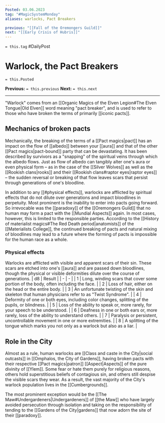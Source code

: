 ```yaml
---
Posted: 03.06.2023
tag: "#MagicSystemMonday"
aliases: warlocks, Pact Breakers

previous: "[[Fall of the Oremongers Guild]]"
next: "[[Early Crisis of Hubris]]"
---
```

`= this.tag` #DailyPost 
# Warlock, the Pact Breakers
`= this.Posted`

**Previous:** `= this.previous`
**Next:** `= this.next`

---

"Warlock" comes from an [[Organic Magics of the Elven Legion#The Elven Tongue|Old Elven]] word meaning "pact breaker", and is used to refer to those who have broken the terms of primarily [[iconic pacts]].

## Mechanics of broken pacts

Mechanically, the breaking of the terms of a [[Pact magics|pact]] has an impact on the flow of [[albedo]] between your [[aura]] and that of the other [[Pact magics|pact-bound]] party that can be devastating. It has been described by survivors as a "snapping" of the spiritual veins through which the albedo flows. Just as flow of albedo can tangibly alter one's aura or even physical form – as in the case of the [[Silver Wolves]] as well as the [[Rookish clans|rooks]] and their [[Rookish clans#raptor eyes|raptor eyes]] – the sudden reversal or breaking of that flow leaves scars that persist through generations of one's bloodline.

In addition to any [[#physical effects]], warlocks are afflicted by spiritual effects that do not dilute over generations and impact bloodlines in perpetuity. Most prominent is the inability to enter into pacts going forward. So irrevocable was the [[paradoxy]] of the [[Oremongers Guild]] that no human may form a pact with the [[Mundial Aspects]] again. In most cases, however, this is limited to the responsible parties. According to the [[History of materialist magics#The Red Death period|anatomists]] of the [[Materialists College]], the continued breaking of pacts and natural mixing of bloodlines may lead to a future where the forming of pacts is impossible for the human race as a whole.

### Physical effects

Warlocks are afflicted with visible and apparent scars of their sin. These scars are etched into one's [[aura]] and are passed down bloodlines, though the physical or visible deformities dilute over the course of generations.
| d8 | Result |
| - | - |
| 1 | Long, winding scars that cover some portion of the body, often including the face. |
| 2 | Loss of hair, either on the head or the entire body. |
| 3 | An unfortunate twisting of the skin and skeleton that human physicians refer to as "Twist Syndrome". |
| 4 | Deformity of one or both eyes, including color changes, splitting of the pupils, or blindness. |
| 5 | Loss of the ability to speak or, more rarely, for your speech to be understood. |
| 6 | Deafness in one or both ears or, more rarely, loss of the ability to understand others. |
| 7 | Paralysis or persistent, uncontrollable movement in one or more extremities. |
| 8 | A splitting of the tongue which marks you not only as a warlock but also as a liar. |

## Role in the City

Almost as a rule, human warlocks are [[Class and caste in the City|social outcasts]] in [[Omphalos, the City of Gardens]], having broken pacts with their respective [[Pact magics|patron]] [[Aspect|Aspects]] of the pure divinity of [[Ylem]]. Some fear or hate them purely for religious reasons, others hold superstitious beliefs of contagious sin, and others still despise the visible scars they wear. As a result, the vast majority of the City's warlock population lives in the [[Cumbergrounds]].

The most prominent exception would be the [[The Maw#Undergardeners|Undergardeners]] of [[the Maw]] who have largely avoided persecution through isolation and taking on the responsibility of tending to the [[Gardens of the City|gardens]] that now adorn the site of their [[paradoxy]].